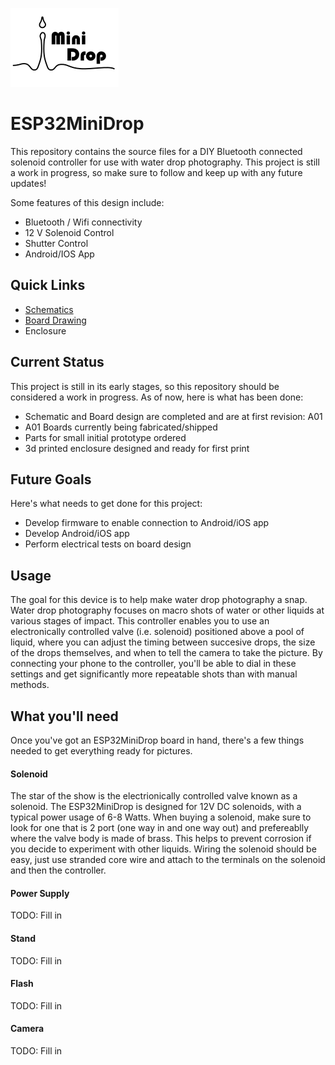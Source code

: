 [![](https://github.com/ChandlerMcCowan/ESP32MiniDrop/raw/master/Enclosure%20Files/Images/ESPMiniDrop_Enclosure_Logo_Small.png)](#)
# ESP32MiniDrop
This repository contains the source files for a DIY Bluetooth connected solenoid controller for use with water drop photography. This project is still a work in progress, so make sure to follow and keep up with any future updates!


Some features of this design include:
* Bluetooth / Wifi connectivity
* 12 V Solenoid Control
* Shutter Control
* Android/IOS App

## Quick Links
- [Schematics](https://github.com/ChandlerMcCowan/ESP32MiniDrop/raw/master/Hardware%20Files/PDFs/ESP32MiniDrop_Schematics_A02.pdf)
- [Board Drawing](https://github.com/ChandlerMcCowan/ESP32MiniDrop/raw/master/Hardware%20Files/PDFs/ESP32MiniDrop_Assembly_A02.pdf)
- Enclosure

## Current Status

This project is still in its early stages, so this repository should be considered a work in progress. As of now, here is what has been done:
- Schematic and Board design are completed and are at first revision: A01
- A01 Boards currently being fabricated/shipped
- Parts for small initial prototype ordered
- 3d printed enclosure designed and ready for first print

## Future Goals

Here's what needs to get done for this project:
- Develop firmware to enable connection to Android/iOS app
- Develop Android/iOS app
- Perform electrical tests on board design

## Usage
The goal for this device is to help make water drop photography a snap. Water drop photography focuses on macro shots of water or other liquids at various stages of impact. This controller enables you to use an electronically controlled valve (i.e. solenoid) positioned above a pool of liquid, where you can adjust the timing between succesive drops, the size of the drops themselves, and when to tell the camera to take the picture. By connecting your phone to the controller, you'll be able to dial in these settings and get significantly more repeatable shots than with manual methods.

## What you'll need
Once you've got an ESP32MiniDrop board in hand, there's a few things needed to get everything ready for pictures. 
#### Solenoid
The star of the show is the electrionically controlled valve known as a solenoid. The ESP32MiniDrop is designed for 12V DC solenoids, with a typical power usage of 6-8 Watts. When buying a solenoid, make sure to look for one that is 2 port (one way in and one way out) and prefereablly where the valve body is made of brass. This helps to prevent corrosion if you decide to experiment with other liquids. Wiring the solenoid should be easy, just use stranded core wire and attach to the terminals on the solenoid and then the controller. 

#### Power Supply
TODO: Fill in
#### Stand
TODO: Fill in
#### Flash
TODO: Fill in
#### Camera
TODO: Fill in
